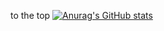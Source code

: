 to the top
[![Anurag's GitHub stats](https://github-readme-stats.vercel.app/api?username=DGUHJH)](https://github.com/anuraghazra/github-readme-stats)

